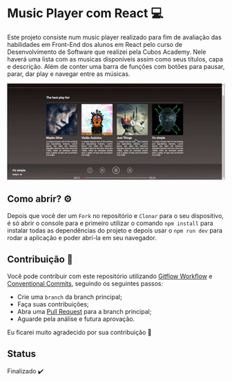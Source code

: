 # Music Player com React :computer:

Este projeto consiste num music player realizado para fim de avaliação das habilidades em Front-End dos alunos em React pelo curso de Desenvolvimento de Software que realizei pela Cubos Academy. Nele haverá uma lista com as musicas disponíveis assim como seus títulos, capa e descrição. Além de conter uma barra de funções com botões para pausar, parar, dar play e navegar entre as músicas.

![](./src/assets/demo.gif)

## Como abrir? :gear:

Depois que você der um `Fork` no repositório e `Clonar` para o seu dispositivo, é só abrir o console para e primeiro utilizar o comando `npm install` para instalar todas as dependências do projeto e depois usar o `npm run dev` para rodar a aplicação e poder abrí-la em seu navegador.

## Contribuição :handshake:

Você pode contribuir com este repositório utilizando [Gitflow Workflow](https://www.atlassian.com/git/tutorials/comparing-workflows/gitflow-workflow) e [Conventional Commits](https://www.conventionalcommits.org/en/v1.0.0/), seguindo os seguintes passos:

- Crie uma `branch` da branch principal;
- Faça suas contribuições;
- Abra uma [Pull Request](https://docs.github.com/en/pull-requests/collaborating-with-pull-requests/proposing-changes-to-your-work-with-pull-requests/creating-a-pull-request) para a branch principal;
- Aguarde pela análise e futura aprovação.

Eu ficarei muito agradecido por sua contribuição :crossed_fingers:

## Status

Finalizado :heavy_check_mark:
